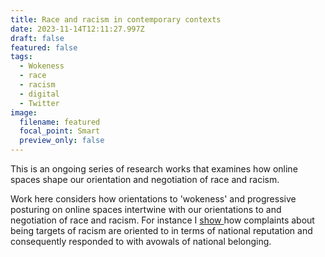 ```yaml
---
title: Race and racism in contemporary contexts
date: 2023-11-14T12:11:27.997Z
draft: false
featured: false
tags:
  - Wokeness
  - race
  - racism
  - digital
  - Twitter
image:
  filename: featured
  focal_point: Smart
  preview_only: false
---
```

T﻿his is an ongoing series of research works that examines how online spaces shape our orientation and negotiation of race and racism.

W﻿ork here considers how orientations to 'wokeness' and progressive posturing on online spaces intertwine with our orientations to and negotiation of race and racism. For instance I [show ](https://journals.sagepub.com/doi/full/10.1177/0261927X211048215)how complaints about being targets of racism are oriented to in terms of national reputation and consequently responded to with avowals of national belonging.